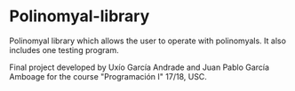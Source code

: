 # Polinomyal-library

Polinomyal library which allows the user to operate with polinomyals. It also includes one testing program.  


Final project developed by Uxío García Andrade and Juan Pablo García Amboage for the course "Programación I" 17/18, USC.
